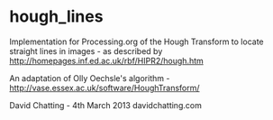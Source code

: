 hough_lines
===========

Implementation for Processing.org of the Hough Transform to locate straight lines in images - as described by http://homepages.inf.ed.ac.uk/rbf/HIPR2/hough.htm

An adaptation of Olly Oechsle's algorithm - http://vase.essex.ac.uk/software/HoughTransform/

David Chatting - 4th March 2013
davidchatting.com
